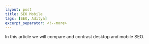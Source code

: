 ```yaml
---
layout: post
title: SEO Mobile
tags: [SEO, Aditya]
excerpt_separator: <!--more> 
---
```

In this article we will compare and contrast desktop and mobile SEO. 
<!--more>

**Does mobile and desktop SEO vary?**

Yes, mobile and desktop SEO do vary a lot. According to Google, a mobile user is more likely to be immediately engaged with search results than a desktop user and serves results that are tailored toward that notion.

  
**What is RWD and how does it improve mobile SEO?**

A responsive web design (RWD) helps strengthen your mobile content marketing strategy. RWD is the approach of creating a website that can adjust its viewing environment across devices, from large desktop displays to smartphone screens. No longer do you need a separate site optimized for mobile – you can simply use RWD to ensure your website is accessible and aesthetically pleasing no matter the device.

There are several reasons why RWD is vital to a healthy mobile SEO and content marketing strategy. First off, you only have to manage your content for one website. No longer do you have to manage a mobile-friendly version of your domain. As long as your content is unique, optimized and relevant, the site will be viewed (in the eyes of Google) the same way on a mobile device or a laptop. Secondly, one of the best qualities of RWD is that the SEO credibility and trust you develop through link building transfers from your desktop user experience to your mobile site. It is the exact same website, just viewed differently depending on which device your audiences are using.

**How to find out my website is mobile friendly or not?**

Well, you can simply use a tool called mobile-friendly test to find out your site is mobile friendly or not. Below is the link to this tool: [Mobile friendly check](https://search.google.com/test/mobile-friendly)

**What is Google Mobile first Index?**

As more and more searches happen on mobile, Google wants its index and results to represent the majority of its users — who are mobile searchers.

Google has started to use the mobile version of the web as its primary search engine index. A search engine index is a collection of pages/documents that the search engine has discovered, primarily through crawling the web through links. Google has crawled the web from a desktop browser point of view, and now Google is changing that to crawl the web from a mobile browser view.

**Does content matter in Mobile SEO?**

Yes, content plays a major role in Mobile SEO as well. Below are listed below features of the content which help in improving the Mobile SEO:

1. **Content quality:** Factors such as newness and freshness to the content add a lot of value to SEO, if the content is unique and is not present in most of the competitor sites then the site ranking will be surely high.

2. **Content research/keyword research:** The most important SEO factor after creating good content is good keyword research. The content should be created using those keywords which users frequently use to find answers to the query on the topic or subject on which your website is based.

3. **Vertical search:** Vertical searches are searches which focus on covering one segment, a vertical slice of the overall interest rather than a broad range of interests.
For example: Google’s Image Search is an example of vertical search which focuses only on crawling images and not on text or other media and hence to improve the ranking of the website a huge focus should also be laid on Vertical search.

**How to configure site for multiple devices and help search engines understand your site?**

There are three main techniques for implementing a website that can handle view screens of all types and sizes. Here’s a chart comparing the three methods:

1. **Responsive web design:** Serves the same HTML code on the same URL regardless of the users’ device (desktop, tablet, mobile, non-visual browser), but can render the display differently (i.e., “respond”) based on the screen size. Responsive design is Google’s recommended design pattern.

2. **Dynamic serving:** Uses the same URL regardless of the device but generates a different version of HTML for different device types based on what the server knows about the user’s browser.

3. **Separate URLs:** Serves different code to each device, and on separate URLs. This configuration tries to detect the users’ device, then redirects to the appropriate page using HTTP redirects along with the Vary HTTP header.

Google does not favor any particular URL format as long as the page(s) and all page assets are accessible to all Googlebot user-agents.